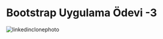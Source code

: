 # Bootstrap Uygulama Ödevi -3

![linkedinclonephoto](https://user-images.githubusercontent.com/122825698/224480204-db882451-a468-4489-94a8-6dbac67d8928.jpg)
